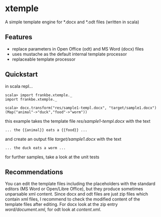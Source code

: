 xtemple
=======

A simple template engine for *.docx and *.odt files (written in scala)

Features
--------
- replace parameters in Open Office (odt) and MS Word (docx) files
- uses mustache as the default internal template processor
- replaceable template processor

Quickstart
----------
in scala repl...

    scala> import frankbe.xtemple._
    import frankbe.xtemple._

    scala> docx.transform("res/sample1-templ.docx", "target/sample1.docx")(Map("animal"->"duck","food"->"worm"))

this example takes the template file *res/sample1-templ.docx* with the text

    ... the {{animal}} eats a {{food}} ...

and create an output file *target/sample1.docx* with the text

    ... the duck eats a worm ...

for further samples, take a look at the unit tests

Recommendations
---------------
You can edit the template files including the placeholders with the standard editors (MS Word or Open/Libre Office), but they produce sometimes unparsable xml content. Since docx and odt files are just zip files which contain xml files, I recommend to check the modified content of the template files after editing. For docx look at the zip entry *word/document.xml*, for odt look at *content.xml*.

